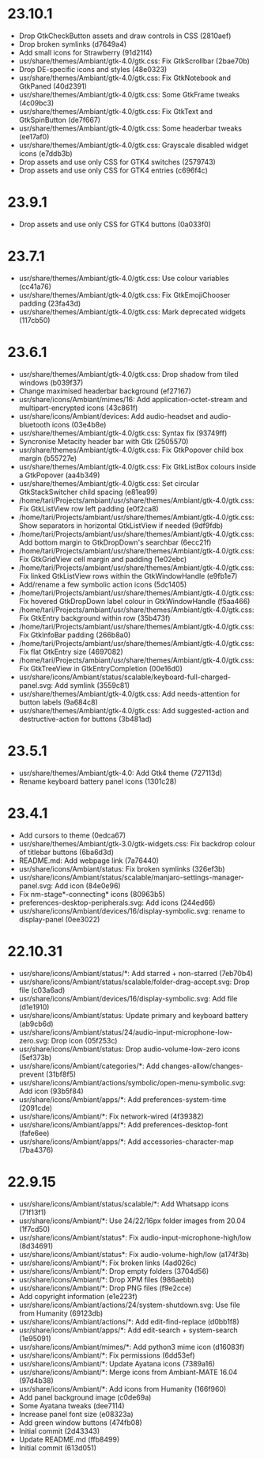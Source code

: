 # 23.10.1

 - Drop GtkCheckButton assets and draw controls in CSS (2810aef)
 - Drop broken symlinks (d7649a4)
 - Add small icons for Strawberry (91d21f4)
 - usr/share/themes/Ambiant/gtk-4.0/gtk.css: Fix GtkScrollbar (2bae70b)
 - Drop DE-specific icons and styles (48e0323)
 - usr/share/themes/Ambiant/gtk-4.0/gtk.css: Fix GtkNotebook and GtkPaned (40d2391)
 - usr/share/themes/Ambiant/gtk-4.0/gtk.css: Some GtkFrame tweaks (4c09bc3)
 - usr/share/themes/Ambiant/gtk-4.0/gtk.css: Fix GtkText and GtkSpinButton (de7f667)
 - usr/share/themes/Ambiant/gtk-4.0/gtk.css: Some headerbar tweaks (ee17af0)
 - usr/share/themes/Ambiant/gtk-4.0/gtk.css: Grayscale disabled widget icons (e7ddb3b)
 - Drop assets and use only CSS for GTK4 switches (2579743)
 - Drop assets and use only CSS for GTK4 entries (c696f4c)

# 23.9.1

 - Drop assets and use only CSS for GTK4 buttons (0a033f0)

# 23.7.1

 - usr/share/themes/Ambiant/gtk-4.0/gtk.css: Use colour variables (cc41a76)
 - usr/share/themes/Ambiant/gtk-4.0/gtk.css: Fix GtkEmojiChooser padding (23fa43d)
 - usr/share/themes/Ambiant/gtk-4.0/gtk.css: Mark deprecated widgets (117cb50)

# 23.6.1

 - usr/share/themes/Ambiant/gtk-4.0/gtk.css: Drop shadow from tiled windows (b039f37)
 - Change maximised headerbar background (ef27167)
 - usr/share/icons/Ambiant/mimes/16: Add application-octet-stream and multipart-encrypted icons (43c861f)
 - usr/share/icons/Ambiant/devices: Add audio-headset and audio-bluetooth icons (03e4b8e)
 - usr/share/themes/Ambiant/gtk-4.0/gtk.css: Syntax fix (93749ff)
 - Syncronise Metacity header bar with Gtk (2505570)
 - usr/share/themes/Ambiant/gtk-4.0/gtk.css: Fix GtkPopover child box margin (b55727e)
 - usr/share/themes/Ambiant/gtk-4.0/gtk.css: Fix GtkListBox colours inside a GtkPopover (aa4b349)
 - usr/share/themes/Ambiant/gtk-4.0/gtk.css: Set circular GtkStackSwitcher child spacing (e81ea99)
 - /home/tari/Projects/ambiant/usr/share/themes/Ambiant/gtk-4.0/gtk.css: Fix GtkListView row left padding (e0f2ca8)
 - /home/tari/Projects/ambiant/usr/share/themes/Ambiant/gtk-4.0/gtk.css: Show separators in horizontal GtkListView if needed (9df9fdb)
 - /home/tari/Projects/ambiant/usr/share/themes/Ambiant/gtk-4.0/gtk.css: Add bottom margin to GtkDropDown's searchbar (6ecc21f)
 - /home/tari/Projects/ambiant/usr/share/themes/Ambiant/gtk-4.0/gtk.css: Fix GtkGridView cell margin and padding (1e02ebc)
 - /home/tari/Projects/ambiant/usr/share/themes/Ambiant/gtk-4.0/gtk.css: Fix linked GtkListView rows within the GtkWindowHandle (e9fb1e7)
 - Add/rename a few symbolic action icons (5dc1405)
 - /home/tari/Projects/ambiant/usr/share/themes/Ambiant/gtk-4.0/gtk.css: Fix hovered GtkDropDown label colour in GtkWindowHandle (f5aa466)
 - /home/tari/Projects/ambiant/usr/share/themes/Ambiant/gtk-4.0/gtk.css: Fix GtkEntry background within row (35b473f)
 - /home/tari/Projects/ambiant/usr/share/themes/Ambiant/gtk-4.0/gtk.css: Fix GtkInfoBar padding (266b8a0)
 - /home/tari/Projects/ambiant/usr/share/themes/Ambiant/gtk-4.0/gtk.css: Fix flat GtkEntry size (4697082)
 - /home/tari/Projects/ambiant/usr/share/themes/Ambiant/gtk-4.0/gtk.css: Fix GtkTreeView in GtkEntryCompletion (00e16d0)
 - usr/share/icons/Ambiant/status/scalable/keyboard-full-charged-panel.svg: Add symlink (3559c81)
 - usr/share/themes/Ambiant/gtk-4.0/gtk.css: Add needs-attention for button labels (9a684c8)
 - usr/share/themes/Ambiant/gtk-4.0/gtk.css: Add suggested-action and destructive-action for buttons (3b481ad)

# 23.5.1

 - usr/share/themes/Ambiant/gtk-4.0: Add Gtk4 theme (727113d)
 - Rename keyboard battery panel icons (1301c28)

# 23.4.1

 - Add cursors to theme (0edca67)
 - usr/share/themes/Ambiant/gtk-3.0/gtk-widgets.css: Fix backdrop colour of titlebar buttons (6ba6d3d)
 - README.md: Add webpage link (7a76440)
 - usr/share/icons/Ambiant/status: Fix broken symlinks (326ef3b)
 - usr/share/icons/Ambiant/status/scalable/manjaro-settings-manager-panel.svg: Add icon (84e0e96)
 - Fix nm-stage*-connecting* icons (80963b5)
 - preferences-desktop-peripherals.svg: Add icons (244ed66)
 - usr/share/icons/Ambiant/devices/16/display-symbolic.svg: rename to display-panel (0ee3022)

#  22.10.31

 - usr/share/icons/Ambiant/status/*: Add starred + non-starred (7eb70b4)
 - usr/share/icons/Ambiant/status/scalable/folder-drag-accept.svg: Drop file (c03a6ad)
 - usr/share/icons/Ambiant/devices/16/display-symbolic.svg: Add file (d1e1910)
 - usr/share/icons/Ambiant/status: Update primary and keyboard battery (ab9cb6d)
 - usr/share/icons/Ambiant/status/24/audio-input-microphone-low-zero.svg: Drop icon (05f253c)
 - usr/share/icons/Ambiant/status: Drop audio-volume-low-zero icons (5ef373b)
 - usr/share/icons/Ambiant/categories/*: Add changes-allow/changes-prevent (31bf8f5)
 - usr/share/icons/Ambiant/actions/symbolic/open-menu-symbolic.svg: Add icon (93b5f84)
 - usr/share/icons/Ambiant/apps/*: Add preferences-system-time (2091cde)
 - usr/share/icons/Ambiant/*: Fix network-wired (4f39382)
 - usr/share/icons/Ambiant/apps/*: Add preferences-desktop-font (fafe6ee)
 - usr/share/icons/Ambiant/apps/*: Add accessories-character-map (7ba4376)

# 22.9.15

 - usr/share/icons/Ambiant/status/scalable/*: Add Whatsapp icons (71f13f1)
 - usr/share/icons/Ambiant/*: Use 24/22/16px folder images from 20.04 (1f7cd50)
 - usr/share/icons/Ambiant/status*: Fix audio-input-microphone-high/low (8d34691)
 - usr/share/icons/Ambiant/status*: Fix audio-volume-high/low (a174f3b)
 - usr/share/icons/Ambiant/*: Fix broken links (4ad026c)
 - usr/share/icons/Ambiant/*: Drop empty folders (3704d56)
 - usr/share/icons/Ambiant/*: Drop XPM files (986aebb)
 - usr/share/icons/Ambiant/*: Drop PNG files (f9e2cce)
 - Add copyright information (e1e223f)
 - usr/share/icons/Ambiant/actions/24/system-shutdown.svg: Use file from Humanity (69123db)
 - usr/share/icons/Ambiant/actions/*: Add edit-find-replace (d0bb1f8)
 - usr/share/icons/Ambiant/apps/*: Add edit-search + system-search (1e95091)
 - usr/share/icons/Ambiant/mimes/*: Add python3 mime icon (d16083f)
 - usr/share/icons/Ambiant/*: Fix permissions (6dd53ef)
 - usr/share/icons/Ambiant/*: Update Ayatana icons (7389a16)
 - usr/share/icons/Ambiant/*: Merge icons from Ambiant-MATE 16.04 (97d4b38)
 - usr/share/icons/Ambiant/*: Add icons from Humanity (166f960)
 - Add panel background image (c0de69a)
 - Some Ayatana tweaks (dee7114)
 - Increase panel font size (e08323a)
 - Add green window buttons (474fb08)
 - Initial commit (2d43343)
 - Update README.md (ffb8499)
 - Initial commit (613d051)
